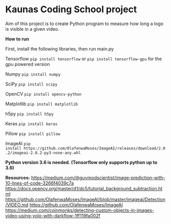 # Kaunas Coding School project

Aim of this project is to create Python program to measure how long a logo is visible in a given video.


**How to run**

First, install the following libraries, then run main.py
	
Tensorflow 
`pip install tensorflow` or ```pip install tensorflow-gpu``` for the gpu powered version

Numpy
`pip install numpy`
	
SciPy
`pip install scipy`
	
OpenCV
`pip install opencv-python`
	
Matplotlib
`pip install matplotlib`
	
h5py
`pip install h5py`
	
Keras
`pip install keras`
	
Pillow
`pip install pillow`
	
ImageAI
`pip install https://github.com/OlafenwaMoses/ImageAI/releases/download/2.0.2/imageai-2.0.2-py3-none-any.whl`


**Python version 3.6 is needed. (Tensorflow only supports python up to 3.6)**	

**Resources:**
https://medium.com/@guymodscientist/image-prediction-with-10-lines-of-code-3266f4039c7a
https://docs.opencv.org/master/d1/dc5/tutorial_background_subtraction.html
https://github.com/OlafenwaMoses/ImageAI/blob/master/imageai/Detection/VIDEO.md
https://github.com/OlafenwaMoses/ImageAI
https://medium.com/coinmonks/detecting-custom-objects-in-images-video-using-yolo-with-darkflow-1ff119fa002f
